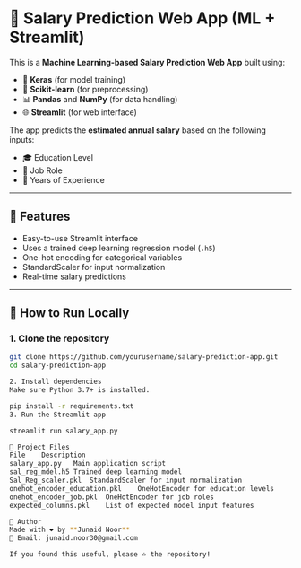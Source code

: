 # 💼 Salary Prediction Web App (ML + Streamlit)

This is a **Machine Learning-based Salary Prediction Web App** built using:

- 🧠 **Keras** (for model training)
- 🧪 **Scikit-learn** (for preprocessing)
- 📊 **Pandas** and **NumPy** (for data handling)
- 🌐 **Streamlit** (for web interface)

The app predicts the **estimated annual salary** based on the following inputs:

- 🎓 Education Level
- 💼 Job Role
- 📆 Years of Experience

---

## 🚀 Features

- Easy-to-use Streamlit interface
- Uses a trained deep learning regression model (`.h5`)
- One-hot encoding for categorical variables
- StandardScaler for input normalization
- Real-time salary predictions

---

## 🧪 How to Run Locally

### 1. Clone the repository
```bash
git clone https://github.com/yourusername/salary-prediction-app.git
cd salary-prediction-app

2. Install dependencies
Make sure Python 3.7+ is installed.

pip install -r requirements.txt
3. Run the Streamlit app

streamlit run salary_app.py

📁 Project Files
File	Description
salary_app.py	Main application script
sal_reg_mdel.h5	Trained deep learning model
Sal_Reg_scaler.pkl	StandardScaler for input normalization
onehot_encoder_education.pkl	OneHotEncoder for education levels
onehot_encoder_job.pkl	OneHotEncoder for job roles
expected_columns.pkl	List of expected model input features

📌 Author
Made with ❤️ by **Junaid Noor**  
📧 Email: junaid.noor30@gmail.com

If you found this useful, please ⭐ the repository!
